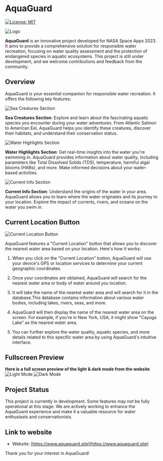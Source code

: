 # AquaGuard

[![License: MIT](https://img.shields.io/badge/License-MIT-yellow.svg)](https://opensource.org/licenses/MIT)

![Logo](https://github.com/0xVirtu4l/AquaGuard/assets/76711572/a55c2c39-3b7b-4118-b681-892098f3e35e)


**AquaGuard** is an innovative project developed for NASA Space Apps 2023. It aims to provide a comprehensive solution for responsible water recreation, focusing on water quality assessment and the protection of endangered species in aquatic ecosystems. This project is still under development, and we welcome contributions and feedback from the community.

## Overview

AquaGuard is your essential companion for responsible water recreation. It offers the following key features:

![Sea Creatures Section](https://github.com/0xVirtu4l/AquaGuard/assets/76711572/0fcb19b1-65ee-4a39-bc12-1413e4f180e4)


**Sea Creatures Section**: Explore and learn about the fascinating aquatic species you encounter during your water adventures. From Atlantic Salmon to American Eel, AquaGuard helps you identify these creatures, discover their habitats, and understand their conservation status.

![Water Highlights Section](https://github.com/0xVirtu4l/AquaGuard/assets/76711572/25927718-37cd-4c4a-b321-8ba3ca8b934e)


**Water Highlights Section**: Get real-time insights into the water you're swimming in. AquaGuard provides information about water quality, including parameters like Total Dissolved Solids (TDS), temperature, harmful algal blooms (HABs), and more. Make informed decisions about your water-based activities.

![Current Info Section](https://github.com/0xVirtu4l/AquaGuard/assets/76711572/957610ae-5183-4e10-b3a2-fd39ea9e96ec)


**Current Info Section**: Understand the origins of the water in your area. AquaGuard allows you to learn where the water originates and its journey to your location. Explore the impact of currents, rivers, and oceans on the water you swim in.

## Current Location Button
![Current Location Button](https://github.com/0xVirtu4l/AquaGuard/assets/76711572/980cb127-08f7-4b46-9cd8-0790a7fa29a0)

AquaGuard features a "Current Location" button that allows you to discover the nearest water area based on your location. Here's how it works:

1. When you click on the "Current Location" button, AquaGuard will use your device's GPS or location services to determine your current geographic coordinates.

2. Once your coordinates are obtained, AquaGuard will search for the nearest water area or body of water around you location.

3. It will take the name of the nearest water area and will search for it in the database.This database contains information about various water bodies, including lakes, rivers, seas, and more.

4. AquaGuard will then display the name of the nearest water area on the screen. For example, if you're in New York, USA, it might show "Cayuga Lake" as the nearest water area.

5. You can further explore the water quality, aquatic species, and more details related to this specific water area by using AquaGuard's intuitive interface.
## Fullscreen Preview
**Here is a full screen preview of the light & dark mode from the website**
![Light Mode](https://github.com/0xVirtu4l/AquaGuard/assets/76711572/3e81c3ee-9e88-49c7-ac3e-a31e67c26329)
![Dark Mode](https://github.com/0xVirtu4l/AquaGuard/assets/76711572/b6059eeb-d64a-4473-b952-43ec49ec1044)

## Project Status

This project is currently in development. Some features may not be fully operational at this stage. We are actively working to enhance the AquaGuard experience and make it a valuable resource for water enthusiasts and conservationists.

## Link to website

- Website: [https://www.aquaguard.site](https://www.aquaguard.site)

Thank you for your interest in AquaGuard!
